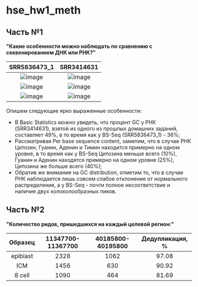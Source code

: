# hse_hw1_meth

## Часть №1

__"Какие особенности можно наблюдать по сравнению с секвенированием ДНК или РНК?"__

| SRR5836473_1 | SRR3414631 |
| :---: | :---: |
|![image](https://user-images.githubusercontent.com/71905847/154557992-bdbebdfb-93de-43e0-9262-f996e9d20456.png)|![image](https://user-images.githubusercontent.com/71905847/154557874-e4ad06aa-39ef-439c-ad5a-a418a37b9b90.png)|
|![image](https://user-images.githubusercontent.com/71905847/154558228-ddc55579-4b98-4fde-9fdd-bbe3435356ab.png)|![image](https://user-images.githubusercontent.com/71905847/154558190-85401726-0080-40e1-a3b6-4b2e22e2f0c3.png)|
|![image](https://user-images.githubusercontent.com/71905847/154558564-0645c795-f285-4e65-b31c-6c4ebc39cc82.png)|![image](https://user-images.githubusercontent.com/71905847/154558589-975b7c40-f5bc-488f-9b75-981892e16688.png)|

Опишем следующие ярко выраженные особенности:
- В Basic Statistics можно увидеть, что процент GC у РНК (SRR3414631), взятой из одного из прошлых домашних заданий, составляет 49%, в то время как у BS-Seq (SRR5836473_1) - 36%;
- Рассматривая Per base sequence content, заметим, что в случае РНК Цитозин, Гуанин, Аденин и Тимин находится примерно на одном уровне, в то время как у BS-Seq Цитозина меньше всего (10%), Гуанин и Аденин находятся примерно на одном уровне (25%), Цитозина же больше всего (40%);
- Обратив же внимание на GC distribution, отметим то, что в случае РНК наблюдается лишь совсем слабое отклонение от нормального распределения, а у BS-Seq - почти полное несоответствие и наличие двух колоколообразных пиков.

## Часть №2

__"Количество ридов, пришедшихся на каждый целевой регион:"__

| Образец | 11347700-11367700 | 40185800-40195800 | Дедупликация, % |
| :---: | :---: | :---: | :---: |
| epiblast | 2328 | 1062 | 97.08 |
| ICM | 1456 | 630 | 90.92 |
| 8 cell | 1090 | 464 | 81.69 |
